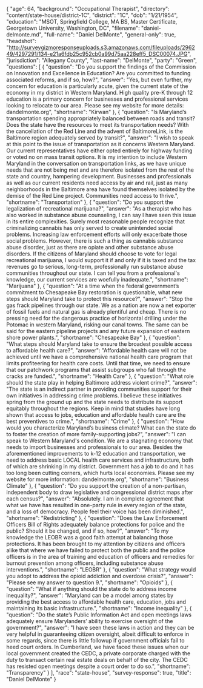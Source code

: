 {
  "age": 64,
  "background": "Occupational Therapist",
  "directory": "content/state-house/district-1C",
  "district": "1C",
  "dob": "1/21/1954",
  "education": "MSOT, Springfield College, MA BS, Master Certificate, Georgetown University, Washington, DC",
  "filename": "daniel-delmonte.md",
  "full-name": "Daniel DelMonte",
  "general-only": true,
  "headshot": "http://surveygizmoresponseuploads.s3.amazonaws.com/fileuploads/296249/4297291/134-e21a6fdb25c952cb0a99d75aa228eff5_DSC00074.JPG",
  "jurisdiction": "Allegany County",
  "last-name": "DelMonte",
  "party": "Green",
  "questions": [
    {
      "question": "Do you support the findings of the Commission on Innovation and Excellence in Education? Are you committed to funding associated reforms, and if so, how?",
      "answer": "Yes, but even further, my concern for education is particularly acute, given the current state of the economy in my district in Western Maryland. High quality pre-K through 12 education is a primary concern for businesses and professional services looking to relocate to our area. Please see my website for more details: dandelmonte.org",
      "shortname": "Kirwan"
    },
    {
      "question": "Is Maryland’s transportation spending appropriately balanced between roads and transit? Does the state have the resources to meet its transportation needs? With the cancellation of the Red Line and the advent of BaltimoreLink, is the Baltimore region adequately served by transit?",
      "answer": "I wish to speak at this point to the issue of transportation as it concerns Western Maryland. Our current representatives have either opted entirely for highway funding or voted no on mass transit options. It is my intention to include Western Maryland in the conversation on transportation links, as  we have unique needs that are not being met and are therefore isolated from the rest of the state and country, hampering development. Businesses and professionals as well as our current residents need access by air and rail, just as many neighborhoods in the Baltimore area have found themselves isolated by the demise of the Red Line project. Communities need access to thrive.",
      "shortname": "Transportation"
    },
    {
      "question": "Do you support the legalization of recreational marijuana?",
      "answer": "As a therapist who has also worked in substance abuse counseling, I can say I have seen this issue in its entire complexities. Surely most reasonable people recognize that criminalizing cannabis has only served to create unintended social problems. Increasing law enforcement efforts will only exacerbate those social problems. However, there is such a thing as cannabis substance abuse disorder, just as there are opiate and other substance abuse disorders. If the citizens of Maryland should choose to vote for legal recreational marijuana, I would support it if and only if it is taxed and the tax revenues go to serious, long-term, professionally run substance abuse communities throughout our state.  I can tell you from a professional's knowledge, our current services are woefully inadequate.",
      "shortname": "Marijuana"
    },
    {
      "question": "At a time when the federal government’s commitment to Chesapeake Bay restoration is questionable, what new steps should Maryland take to protect this resource?",
      "answer": "Stop the gas frack pipelines through our state. We as a nation are now a net exporter of fossil fuels and natural gas is already plentiful and cheap. There is no pressing need for the dangerous practice of horizontal drilling under the Potomac in western Maryland, risking our canal towns. The same can be said for the eastern pipeline projects and any future expansion of eastern shore power plants.",
      "shortname": "Chesapeake Bay"
    },
    {
      "question": "What steps should Maryland take to ensure the broadest possible access to affordable health care?",
      "answer": "Affordable health care will not be achieved until we have a comprehensive national health care program that limits profiteering for health care costs. Until that time, we need to ensure that our patchwork programs  that assist subgroups who fall through the cracks are funded.",
      "shortname": "Health Care"
    },
    {
      "question": "What role should the state play in helping Baltimore address violent crime?",
      "answer": "The state is an indirect partner in providing communities support for their own initiatives in addressing crime problems. I believe these initiatives spring from the ground up and the state needs to distribute its support equitably throughout the regions. Keep in mind that studies have long shown that access to jobs, education and affordable health care are the best preventives to crime.",
      "shortname": "Crime"
    },
    {
      "question": "How would you characterize Maryland’s business climate? What can the state do to foster the creation of more family-supporting jobs?",
      "answer": "I can speak to Western Maryland's condition. We are a stagnating economy that needs to import businesses and professionals to our area. Besides the aforementioned improvements to k-12 education and transportation, we need to address basic LOCAL health care services and infrastructure, both of which are shrinking in my district. Government has a job to do and it has too long been cutting corners, which hurts local economies. Please see my website for more information: dandelmonte.org",
      "shortname": "Business Climate"
    },
    {
      "question": "Do you support the creation of a non-partisan, independent body to draw legislative and congressional district maps after each census?",
      "answer": "Absolutely. I am in complete agreement that what we have has resulted in one-party rule in every region of the state, and a loss of democracy. People feel their voice has been diminished.",
      "shortname": "Redistricting"
    },
    {
      "question": "Does the Law Enforcement Officers Bill of Rights adequately balance protections for police and the public? Should it be changed, and if so, how?",
      "answer": "To my knowledge the LEOBR was a good faith attempt at balancing those protections. It has been brought to my attention by citizens and officers alike that where we have failed to protect both the public and the police officers is in the area of training and education of officers and remedies for burnout prevention among officers, including substance abuse interventions.",
      "shortname": "LEOBR"
    },
    {
      "question": "What strategy would you adopt to address the opioid addiction and overdose crisis?",
      "answer": "Please see my answer to question 9.",
      "shortname": "Opioids"
    },
    {
      "question": "What if anything should the state do to address income inequality?",
      "answer": "Maryland can be a model among states by providing the best access to affordable health care, education, jobs and maintaining its basic infrastructure.",
      "shortname": "Income inequality"
    },
    {
      "question": "Do the state’s Public Information Act and open meetings laws adequately ensure Marylanders’ ability to exercise oversight of the government?",
      "answer": "I have seen these laws in action and they can be very helpful in guaranteeing citizen oversight, albeit difficult to enforce in some regards, since there is little followup if government officials fail to heed court orders. In Cumberland, we have faced these issues when our local government created the CEDC, a private corporate charged with the duty to transact certain real estate deals on behalf of the city. The CEDC has resisted open meetings despite a court order to do so.",
      "shortname": "Transparency"
    }
  ],
  "race": "state-house",
  "survey-response": true,
  "title": "Daniel DelMonte"
}
